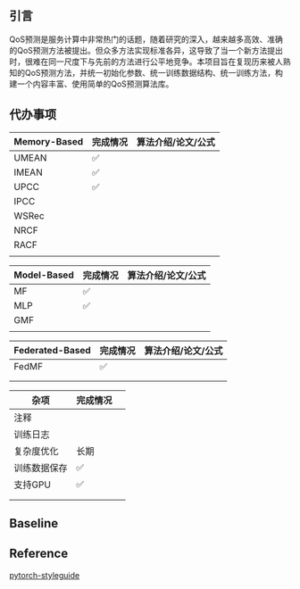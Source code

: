## 引言

QoS预测是服务计算中非常热门的话题，随着研究的深入，越来越多高效、准确的QoS预测方法被提出。但众多方法实现标准各异，这导致了当一个新方法提出时，很难在同一尺度下与先前的方法进行公平地竞争。本项目旨在复现历来被人熟知的QoS预测方法，并统一初始化参数、统一训练数据结构、统一训练方法，构建一个内容丰富、使用简单的QoS预测算法库。

## 代办事项

| Memory-Based | 完成情况 | 算法介绍/论文/公式 |
| ------------ | -------- | ------------------ |
| UMEAN        | ✅        |                    |
| IMEAN        | ✅        |                    |
| UPCC         | ✅        |                    |
| IPCC         |          |                    |
| WSRec        |          |                    |
| NRCF         |          |                    |
| RACF         |          |                    |
|              |          |                    |

| Model-Based | 完成情况 | 算法介绍/论文/公式 |
| ----------- | -------- | ------------------ |
| MF          | ✅        |                    |
| MLP         | ✅        |                    |
| GMF         |          |                    |
|             |          |                    |

| Federated-Based | 完成情况 | 算法介绍/论文/公式 |
| --------------- | -------- | ------------------ |
| FedMF           | ✅        |                    |
|                 |          |                    |
|                 |          |                    |



| 杂项         | 完成情况 |      |
| ------------ | -------- | ---- |
| 注释         |          |      |
| 训练日志     |          |      |
| 复杂度优化   | 长期     |      |
| 训练数据保存 | ✅ |      |
| 支持GPU            | ✅ |      |
|              |          |      |
|              |          |      |



## Baseline


## Reference
[pytorch-styleguide](https://github.com/IgorSusmelj/pytorch-styleguide)
